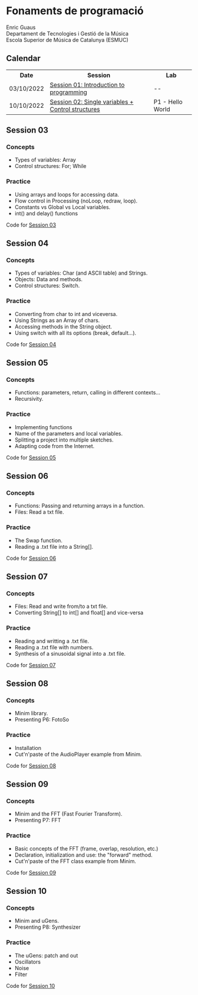 <h1>Fonaments de programació</h1>
Enric Guaus<br>
Departament de Tecnologies i Gestió de la Música<br>
Escola Superior de Música de Catalunya (ESMUC)<br>

<h2>Calendar</h2>

<table>
  <tr>
    <th>Date</th>
    <th>Session</th>
    <th>Lab</th>
  </tr>
  <tr>
    <td>03/10/2022</td>
    <td><a href="https://github.com/enricguaus/programacio/tree/master/session01">Session 01: Introduction to programming</a></td>
    <td>--</td>
  </tr>
  <tr>
    <td>10/10/2022</td>
    <td><a href="https://github.com/enricguaus/programacio/tree/master/session02">Session 02: Single variables + Control structures</a></td>
    <td>P1 - Hello World</td>
  </tr>
</table>

<h2>Session 03</h2>

<h3>Concepts</h3>
<ul>
<li>Types of variables: Array
<li>Control structures: For; While
</ul>

<h3>Practice</h3>
<ul>
<li>Using arrays and loops for accessing data.
<li>Flow control in Processing (noLoop, redraw, loop).
<li>Constants vs Global vs Local variables.
<li>int() and delay() functions
</ul>
Code for <a href="https://github.com/enricguaus/ESMUC-TP1/tree/master/session03">Session 03</a>

<h2>Session 04</h2>

<h3>Concepts</h3>
<ul>
<li>Types of variables: Char (and ASCII table) and Strings.
<li>Objects: Data and methods.
<li>Control structures: Switch.
</ul>

<h3>Practice</h3>
<ul>
<li>Converting from char to int and viceversa.
<li>Using Strings as an Array of chars.
<li>Accessing methods in the String object.
<li>Using switch with all its options (break, default...).
</ul>
Code for <a href="https://github.com/enricguaus/ESMUC-TP1/tree/master/session04">Session 04</a>

<h2>Session 05</h2>

<h3>Concepts</h3>
<ul>
<li>Functions: parameters, return, calling in different contexts...
<li>Recursivity.
</ul>

<h3>Practice</h3>
<ul>
<li>Implementing functions
<li>Name of the parameters and local variables.
<li>Splitting a project into multiple sketches.
<li>Adapting code from the Internet.
</ul>
Code for <a href="https://github.com/enricguaus/ESMUC-TP1/tree/master/session05">Session 05</a>

<h2>Session 06</h2>

<h3>Concepts</h3>
<ul>
<li>Functions: Passing and returning arrays in a function.
<li>Files: Read a txt file.
</ul>

<h3>Practice</h3>
<ul>
<li>The Swap function.
<li>Reading a .txt file into a String[].
</ul>
Code for <a href="https://github.com/enricguaus/ESMUC-TP1/tree/master/session06">Session 06</a>

<h2>Session 07</h2>

<h3>Concepts</h3>
<ul>
<li>Files: Read and write from/to a txt file.
<li>       Converting String[] to int[] and float[] and vice-versa
</ul>

<h3>Practice</h3>
<ul>
<li>Reading and writting a .txt file.
<li>Reading a .txt file with numbers.
<li>Synthesis of a sinusoidal signal into a .txt file.
</ul>
Code for <a href="https://github.com/enricguaus/ESMUC-TP1/tree/master/session07">Session 07</a>

<h2>Session 08</h2>

<h3>Concepts</h3>
<ul>
<li>Minim library.
<li>Presenting P6: FotoSo
</ul>

<h3>Practice</h3>
<ul>
<li>Installation
<li>Cut'n'paste of the AudioPlayer example from Minim.
</ul>
Code for <a href="https://github.com/enricguaus/ESMUC-TP1/tree/master/session08">Session 08</a>

<h2>Session 09</h2>

<h3>Concepts</h3>
<ul>
<li>Minim and the FFT (Fast Fourier Transform).
<li>Presenting P7: FFT
</ul>

<h3>Practice</h3>
<ul>
<li>Basic concepts of the FFT (frame, overlap, resolution, etc.)
<li>Declaration, initialization and use: the "forward" method.
<li>Cut'n'paste of the FFT class example from Minim.
</ul>
Code for <a href="https://github.com/enricguaus/ESMUC-TP1/tree/master/session09">Session 09</a>

<h2>Session 10</h2>

<h3>Concepts</h3>
<ul>
<li>Minim and uGens.
<li>Presenting P8: Synthesizer
</ul>

<h3>Practice</h3>
<ul>
<li>The uGens: patch and out
<li>Oscillators
<li>Noise
<li>Filter
</ul>
Code for <a href="https://github.com/enricguaus/ESMUC-TP1/tree/master/session10">Session 10</a>
